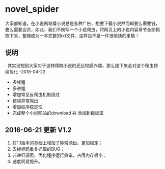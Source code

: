 # novel_spider
   大家都知道，在小说网站看小说总是各种广告，想要下载小说然而却要么需要钱，要么需要会员，如此，我们不妨写一个小说爬虫，将网页上的小说内容章节全部抓取下来，整理成为一本完整的txt文件，这样岂不是一件很愉快的事情！

## 说明
   其实没想到大家对于这种爬取小说的还比较感兴趣，那么接下来会对这个爬虫持续优化 -2018-04-23
- 多线程
- 多进程
- 增加常见反爬虫机制绕过
- 错误异常抛出
- 增加程序稳定性
- 完成整个小说网站的download 并 添加到数据库

## 2016-06-21 更新 V1.2
   1. 在1.1版本的基础上增加了异常抛出，更加稳定；
   2. 去掉标题重复抓取的BUG；
   3. 非递归调用，优化程序运行效率，占用内存极小；
   4. 速度明显提升。
